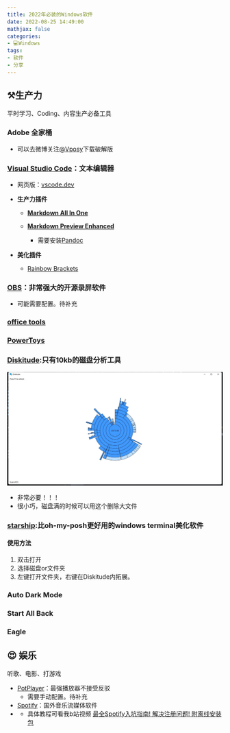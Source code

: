 ```yaml
---
title: 2022年必装的Windows软件
date: 2022-08-25 14:49:00
mathjax: false
categories:
- 💻Windows
tags: 
- 软件
- 分享
---
```


## ⚒️生产力

平时学习、Coding、内容生产必备工具

### Adobe 全家桶

- 可以去微博关注[@Vposy](https://weibo.com/vposy)下载破解版

### [Visual Studio Code](https://code.visualstudio.com/download)：文本编辑器

- 网页版：[vscode.dev](vscode.dev)

- **生产力插件**
    
    - [**Markdown All In One**](https://marketplace.visualstudio.com/items?itemName=yzhang.markdown-all-in-one)

    - [**Markdown Preview Enhanced**](https://marketplace.visualstudio.com/items?itemName=shd101wyy.markdown-preview-enhanced)
      - 需要安装[Pandoc](https://www.pandoc.org/installing.html)

- **美化插件**
  - [Rainbow Brackets](https://marketplace.visualstudio.com/items?itemName=2gua.rainbow-brackets)

### [OBS](https://obsproject.com/)：非常强大的开源录屏软件
  - 可能需要配置。待补充

### [office tools](https://otp.landian.vip/zh-cn/)


### [PowerToys](https://docs.microsoft.com/en-us/windows/powertoys/install)

### [Diskitude](https://madebyevan.com/diskitude/):只有10kb的磁盘分析工具


![Diskitude](/images/windows_app/Diskitude.jpg)

- 非常必要！！！
- 很小巧，磁盘满的时候可以用这个删除大文件

### [starship](https://starship.rs/):比oh-my-posh更好用的windows terminal美化软件

#### 使用方法

1. 双击打开
2. 选择磁盘or文件夹
3. 左键打开文件夹，右键在Diskitude内拓展。

### Auto Dark Mode

### Start All Back

### Eagle


## 😍 娱乐

听歌、电影、打游戏

- [PotPlayer](https://potplayer.daum.net/)：最强播放器不接受反驳
  - 需要手动配置。待补充
- [Spotify](https://www.spotify.com/us/download/windows/)：国外音乐流媒体软件
- 
  - 具体教程可看我b站视频  [最全Spotify入坑指南! 解决注册问题! 附离线安装包](https://www.bilibili.com/video/BV1s54y1775x?share_source=copy_web&vd_source=7804e1787180143dd098f023bb0e50f1)
